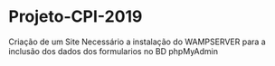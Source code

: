 # Projeto-CPI-2019
Criação de um Site
Necessário a instalação do WAMPSERVER para a inclusão dos dados dos formularios no BD phpMyAdmin 
